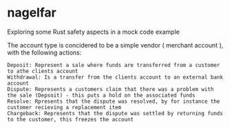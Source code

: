 # nagelfar
Exploring some Rust safety aspects in a mock code example

The account type is concidered to be a simple vendor ( merchant account ), with the following actions:

    Deposit: Represent a sale where funds are transferred from a customer to athe clients account
    Withdrawal: Is a transfer from the clients account to an external bank account
    Dispute: Represents a customers claim that there was a problem with the sale (Depsoit) - this puts a hold on the associated funds
    Resolve: Rpresents that the dispute was resolved, by for instance the customer recieving a replacement item
    Chargeback: Represents that the dispute was settled by returning funds to the customer, this freezes the account


